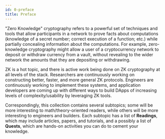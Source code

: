```yaml
---
id: 0-preface
title: Preface
---
```


"Zero Knowledge" cryptography refers to a powerful set of techniques and tools that allow participants in a network to prove facts about computations (knowledge of a secret number; correct execution of a function; etc.) while partially concealing information about the computations. For example, zero-knowledge cryptography might allow a user of a cryptocurrency network to deposit or withdraw currency from a vault, without revealing to the wider network the amounts that they are depositing or withdrawing.

ZK is a hot topic, and there is active work being done on ZK cryptography at all levels of the stack. Researchers are continuously working on constructing better, faster, and more general ZK protocols. Engineers are continuously working to implement these systems, and application developers are coming up with different ways to build DApps of increasing levels of complexity/usability by leveraging ZK tools.

Correspondingly, this collection contains several subtopics; some will be more interesting to math/theory-oriented readers, while others will be more interesting to engineers and builders. Each subtopic has a list of **Readings**, which may include articles, papers, and tutorials, and a possibly a list of **Quests**, which are hands-on activities you can do to cement your knowledge.
